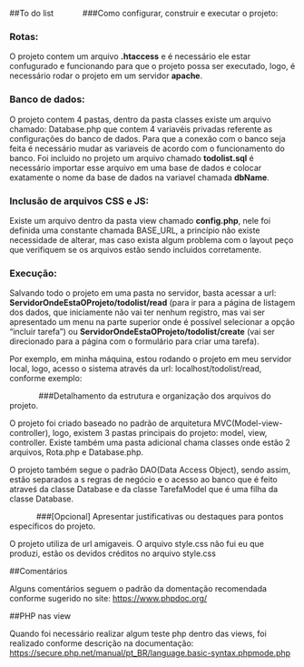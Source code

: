 ##To do list
	             	###Como configurar, construir e executar o projeto:

### Rotas:

O projeto contem um arquivo **.htaccess** e é necessário ele estar confugurado e funcionando para que o projeto possa ser executado, logo, é necessário rodar o projeto em um servidor **apache**.

### Banco de dados: 

O projeto contem 4 pastas, dentro da pasta classes existe um arquivo chamado: Database.php que contem 4 variavéis privadas referente as configurações do banco de dados. Para que a conexão com o banco seja feita é necessário mudar as variaveis de acordo com o funcionamento do banco. 
Foi incluido no projeto um arquivo chamado **todolist.sql** é necessário importar esse arquivo em uma base de dados e colocar exatamente o nome da base de dados na variavel chamada **dbName**.

### Inclusão de arquivos CSS e JS: 

Existe um arquivo dentro da pasta view chamado **config.php**, nele foi definida uma constante chamada BASE_URL, a princípio não existe necessidade de alterar, mas caso exista algum problema com o layout peço que verifiquem se os arquivos estão sendo incluidos corretamente.

### Execução: 

Salvando todo o projeto em uma pasta no servidor, basta acessar a url: **ServidorOndeEstaOProjeto/todolist/read** (para ir para a página de listagem dos dados, que iniciamente não vai ter nenhum registro, mas vai ser apresentado um menu na parte superior onde é possível selecionar a opção “incluir tarefa”) ou **ServidorOndeEstaOProjeto/todolist/create** (vai ser direcionado para a página com o formulário para criar uma tarefa). 

Por exemplo, em minha máquina, estou rodando o projeto em meu servidor local, logo, acesso o sistema através da url: localhost/todolist/read, conforme exemplo: 

 
             ###Detalhamento da estrutura e organização dos arquivos do projeto.

O projeto foi criado baseado no padrão de arquitetura MVC(Model-view-controller), logo, existem 3 pastas principais do projeto: model, view, controller. 
Existe também uma pasta adicional chama classes onde estão 2 arquivos, Rota.php e Database.php. 

O projeto também segue o padrão DAO(Data Access Object), sendo assim, estão separados a s regras de negócio e o acesso ao banco que é feito atraveś da classe Database e da classe TarefaModel que é uma filha da classe Database.

            ###[Opcional] Apresentar justificativas ou destaques para pontos específicos do projeto.

O projeto utiliza de url amigaveis. O arquivo style.css não fui eu que produzi, estão os devidos créditos no arquivo style.css 

##Comentários 

Alguns comentários seguem o padrão da domentação recomendada conforme sugerido no site: https://www.phpdoc.org/ 

##PHP nas view

Quando foi necessário realizar algum teste php dentro das views, foi realizado conforme descrição na documentação: https://secure.php.net/manual/pt_BR/language.basic-syntax.phpmode.php
